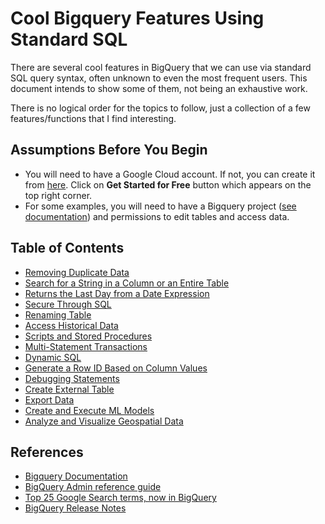 # Cool Bigquery Features Using Standard SQL

There are several cool features in BigQuery that we can use via standard SQL query syntax, often unknown to even the most frequent users. This document intends to show some of them, not being an exhaustive work.

There is no logical order for the topics to follow, just a collection of a few features/functions that I find interesting.

## Assumptions Before You Begin

* You will need to have a Google Cloud account. If not, you can create it from [here](https://cloud.google.com/free). Click on **Get Started for Free** button which appears on the top right corner.
* For some examples, you will need to have a Bigquery project ([see documentation](https://cloud.google.com/resource-manager/docs/creating-managing-projects)) and permissions to edit tables and access data.

## Table of Contents

* [Removing Duplicate Data](examples/removing-duplicate-data.md)
* [Search for a String in a Column or an Entire Table](examples/search-string-in-column-or-entire-table.md)
* [Returns the Last Day from a Date Expression](examples/returns-last-day-from-date-expression.md)
* [Secure Through SQL](examples/secure-through-sql.md)
* [Renaming Table](examples/renaming-table.md)
* [Access Historical Data](examples/access-historical-data.md)
* [Scripts and Stored Procedures](examples/scripts-and-stored-procedures.md)
* [Multi-Statement Transactions](examples/multi-statement-transaction.md)
* [Dynamic SQL](examples/dynamic-sql.md)
* [Generate a Row ID Based on Column Values](examples/generate-rowid-from-column-values.md)
* [Debugging Statements](examples/debugging-statements.md)
* [Create External Table](examples/create-external-table.md)
* [Export Data](examples/export-data.md)
* [Create and Execute ML Models](examples/create-and-execute-ml-models.md)
* [Analyze and Visualize Geospatial Data](examples/analyse-and-visualize-geospatial-data.md)

## References

* [Bigquery Documentation](https://cloud.google.com/bigquery/docs)
* [BigQuery Admin reference guide](https://cloud.google.com/blog/topics/developers-practitioners/bigquery-admin-reference-guide-recap)
* [Top 25 Google Search terms, now in BigQuery](https://cloud.google.com/blog/products/data-analytics/top-25-google-search-terms-now-in-bigquery)
* [BigQuery Release Notes](https://cloud.google.com/bigquery/docs/release-notes)